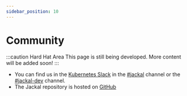 ```yaml
---
sidebar_position: 10
---
```


# Community

:::caution Hard Hat Area
This page is still being developed. More content will be added soon!
:::

- You can find us in the [Kubernetes Slack](https://kubernetes.slack.com) in the [#jackal](https://kubernetes.slack.com/archives/C03B6BJAUJ3) channel or the [#jackal-dev](https://kubernetes.slack.com/archives/C03BP9Z3CMA) channel.
- The Jackal repository is hosted on [GitHub](https://github.com/racer159/jackal)

